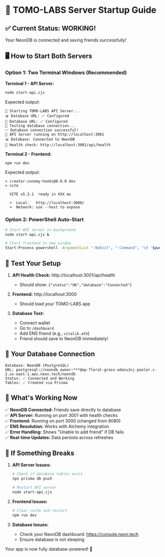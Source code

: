 # 🚀 TOMO-LABS Server Startup Guide

## ✅ **Current Status: WORKING!**

Your NeonDB is connected and saving friends successfully!

## 🖥️ **How to Start Both Servers**

### **Option 1: Two Terminal Windows (Recommended)**

**Terminal 1 - API Server:**
```bash
node start-api.cjs
```
Expected output:
```
🚀 Starting TOMO-LABS API Server...
📊 Database URL: ✅ Configured
🔗 Database URL: ✅ Configured
🔄 Testing database connection...
✅ Database connection successful!
🚀 API Server running on http://localhost:3001
📊 Database: Connected to NeonDB
🔗 Health check: http://localhost:3001/api/health
```

**Terminal 2 - Frontend:**
```bash
npm run dev
```
Expected output:
```
> creator-conomy-hooks@0.0.0 dev
> vite

  VITE v5.3.1  ready in XXX ms

  ➜  Local:   http://localhost:3000/
  ➜  Network: use --host to expose
```

### **Option 2: PowerShell Auto-Start**
```bash
# Start API server in background
node start-api.cjs &

# Start frontend in new window
Start-Process powershell -ArgumentList "-NoExit", "-Command", "cd '$pwd'; npm run dev"
```

## 🎯 **Test Your Setup**

1. **API Health Check:** http://localhost:3001/api/health
   - Should show: `{"status":"OK","database":"Connected"}`

2. **Frontend:** http://localhost:3000
   - Should load your TOMO-LABS app

3. **Database Test:**
   - Connect wallet
   - Go to `/dashboard`
   - Add ENS friend (e.g., `vitalik.eth`)
   - Friend should save to NeonDB immediately!

## 🔧 **Your Database Connection**
```
Database: NeonDB (PostgreSQL)
URL: postgresql://neondb_owner:***@ep-floral-grass-adasu1nj-pooler.c-2.us-east-1.aws.neon.tech/neondb
Status: ✅ Connected and Working
Tables: ✅ Created via Prisma
```

## 🎊 **What's Working Now**

✅ **NeonDB Connected:** Friends save directly to database  
✅ **API Server:** Running on port 3001 with health checks  
✅ **Frontend:** Running on port 3000 (changed from 8080)  
✅ **ENS Resolution:** Works with Alchemy integration  
✅ **Error Handling:** Shows "Unable to add friend" if DB fails  
✅ **Real-time Updates:** Data persists across refreshes  

## 🚨 **If Something Breaks**

1. **API Server Issues:**
   ```bash
   # Check if database tables exist
   npx prisma db push
   
   # Restart API server
   node start-api.cjs
   ```

2. **Frontend Issues:**
   ```bash
   # Clear cache and restart
   npm run dev
   ```

3. **Database Issues:**
   - Check your NeonDB dashboard: https://console.neon.tech
   - Ensure database is not sleeping

Your app is now fully database-powered! 🎉
